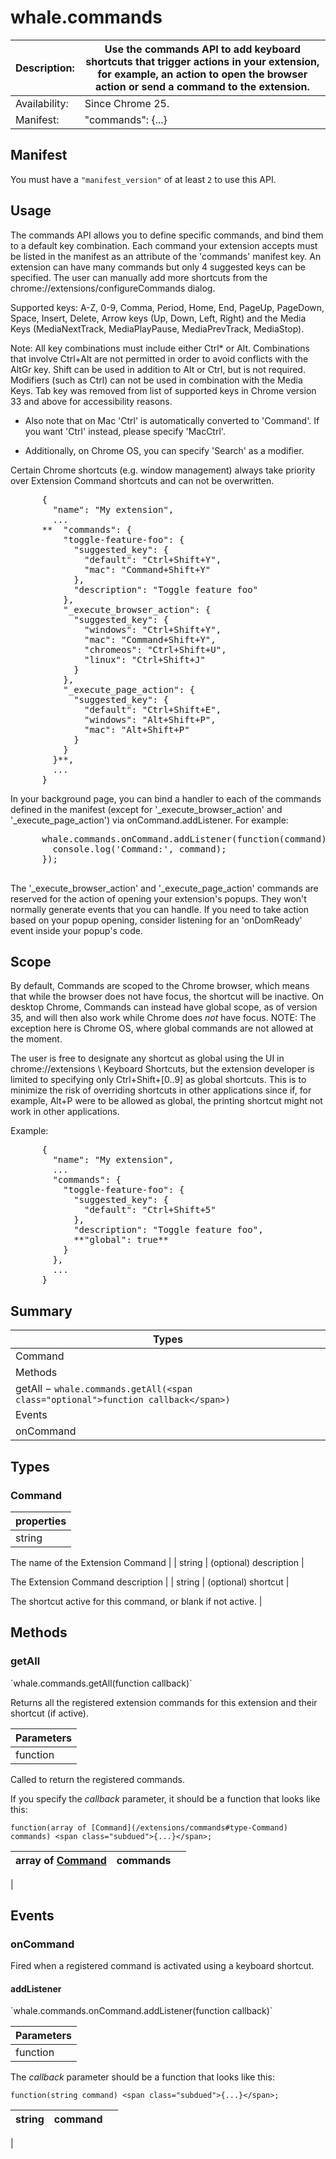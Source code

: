 # whale.commands

| Description: | Use the commands API to add keyboard shortcuts that trigger actions in your extension, for example, an action to open the browser action or send a command to the extension. |
|---|---|
| Availability: | Since Chrome 25. |
| Manifest: | <span class="code">"commands": {...}</span> |

<section>

## Manifest

You must have a `"manifest_version"` of at least `2` to use this API.

## Usage

The commands API allows you to define specific commands, and bind them to a default key combination. Each command your extension accepts must be listed in the manifest as an attribute of the 'commands' manifest key. An extension can have many commands but only 4 suggested keys can be specified. The user can manually add more shortcuts from the chrome://extensions/configureCommands dialog.

Supported keys: A-Z, 0-9, Comma, Period, Home, End, PageUp, PageDown, Space, Insert, Delete, Arrow keys (Up, Down, Left, Right) and the Media Keys (MediaNextTrack, MediaPlayPause, MediaPrevTrack, MediaStop).

Note: All key combinations must include either Ctrl* or Alt. Combinations that involve Ctrl+Alt are not permitted in order to avoid conflicts with the AltGr key. Shift can be used in addition to Alt or Ctrl, but is not required. Modifiers (such as Ctrl) can not be used in combination with the Media Keys. Tab key was removed from list of supported keys in Chrome version 33 and above for accessibility reasons.

* Also note that on Mac 'Ctrl' is automatically converted to 'Command'. If you want 'Ctrl' instead, please specify 'MacCtrl'.

* Additionally, on Chrome OS, you can specify 'Search' as a modifier.

Certain Chrome shortcuts (e.g. window management) always take priority over Extension Command shortcuts and can not be overwritten.

<pre data-filename="manifest.json">      {
        "name": "My extension",
        ...
      **  "commands": {
          "toggle-feature-foo": {
            "suggested_key": {
              "default": "Ctrl+Shift+Y",
              "mac": "Command+Shift+Y"
            },
            "description": "Toggle feature foo"
          },
          "_execute_browser_action": {
            "suggested_key": {
              "windows": "Ctrl+Shift+Y",
              "mac": "Command+Shift+Y",
              "chromeos": "Ctrl+Shift+U",
              "linux": "Ctrl+Shift+J"
            }
          },
          "_execute_page_action": {
            "suggested_key": {
              "default": "Ctrl+Shift+E",
              "windows": "Alt+Shift+P",
              "mac": "Alt+Shift+P"
            }
          }
        }**,
        ...
      }</pre>

In your background page, you can bind a handler to each of the commands defined in the manifest (except for '_execute_browser_action' and '_execute_page_action') via onCommand.addListener. For example:

<pre>      whale.commands.onCommand.addListener(function(command) {
        console.log('Command:', command);
      });
      </pre>

The '_execute_browser_action' and '_execute_page_action' commands are reserved for the action of opening your extension's popups. They won't normally generate events that you can handle. If you need to take action based on your popup opening, consider listening for an 'onDomReady' event inside your popup's code.

## Scope

By default, Commands are scoped to the Chrome browser, which means that while the browser does not have focus, the shortcut will be inactive. On desktop Chrome, Commands can instead have global scope, as of version 35, and will then also work while Chrome does *not* have focus. NOTE: The exception here is Chrome OS, where global commands are not allowed at the moment.

The user is free to designate any shortcut as global using the UI in chrome://extensions \ Keyboard Shortcuts, but the extension developer is limited to specifying only Ctrl+Shift+[0..9] as global shortcuts. This is to minimize the risk of overriding shortcuts in other applications since if, for example, Alt+P were to be allowed as global, the printing shortcut might not work in other applications.

Example:

<pre data-filename="manifest.json">      {
        "name": "My extension",
        ...
        "commands": {
          "toggle-feature-foo": {
            "suggested_key": {
              "default": "Ctrl+Shift+5"
            },
            "description": "Toggle feature foo",
            **"global": true**
          }
        },
        ...
      }</pre>

</section>

<section id="toc">

## Summary

| Types |
|---|
| [Command](#type-Command) |
| Methods |
| [getAll](#method-getAll) − `whale.commands.getAll(<span class="optional">function callback</span>)` |
| Events |
| [onCommand](#event-onCommand) |

</section>

<section>

<div class="api-reference">

## Types

<div>

### Command

| properties |
|---|
| string | <span class="optional">(optional)</span> name | 

The name of the Extension Command
 |
| string | <span class="optional">(optional)</span> description | 

The Extension Command description
 |
| string | <span class="optional">(optional)</span> shortcut | 

The shortcut active for this command, or blank if not active.
 |

</div>

## Methods

<div>

### getAll

<div class="summary">`whale.commands.getAll(<span class="optional">function callback</span>)`</div>

<div class="description">

Returns all the registered extension commands for this extension and their shortcut (if active).

| Parameters |
|---|
| function | <span class="optional">(optional)</span> callback | 

Called to return the registered commands.

If you specify the _callback_ parameter, it should be a function that looks like this:

`function(array of [Command](/extensions/commands#type-Command) commands) <span class="subdued">{...}</span>;`

| array of [Command](/extensions/commands#type-Command) | commands |  |
|---|---|---|
 |

</div>

</div>

## Events

<div>

### onCommand

<div class="description">

Fired when a registered command is activated using a keyboard shortcut.

<div>

#### addListener

<div class="summary">`whale.commands.onCommand.addListener(<span>function callback</span>)`</div>

<div class="description">

| Parameters |
|---|
| function | callback | 

The _callback_ parameter should be a function that looks like this:

`function(string command) <span class="subdued">{...}</span>;`

| string | command |  |
|---|---|---|
 |

</div>

</div>

</div>

</div>

</div>

</section>